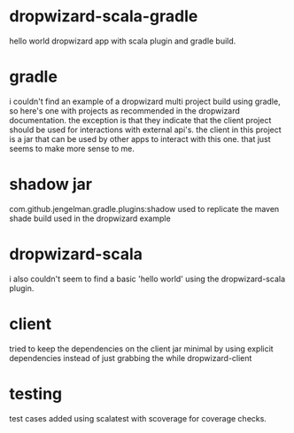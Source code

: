 # dropwizard-scala-gradle
hello world dropwizard app with scala plugin and gradle build.

# gradle
i couldn't find an example of a dropwizard multi project build using gradle, so here's one 
with projects as recommended in the dropwizard documentation. the exception is that they indicate 
that the client project should be used for interactions with external api's.  the client in this 
project is a jar that can be used by other apps to interact with this one.  that just seems to make 
more sense to me.

# shadow jar
com.github.jengelman.gradle.plugins:shadow used to replicate the maven shade build used in the dropwizard
example
  
# dropwizard-scala
i also couldn't seem to find a basic 'hello world' using the dropwizard-scala plugin.

# client
tried to keep the dependencies on the client jar minimal by using explicit dependencies instead of just
grabbing the while dropwizard-client

# testing
test cases added using scalatest with scoverage for coverage checks.

